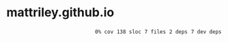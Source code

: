 # mattriley.github.io


<p align="right">
    <code>0% cov</code>&nbsp;
    <code>138 sloc</code>&nbsp;
    <code>7 files</code>&nbsp;
    <code>2 deps</code>&nbsp;
    <code>7 dev deps</code>
</p>



<!-- START doctoc -->
<!-- END doctoc -->
